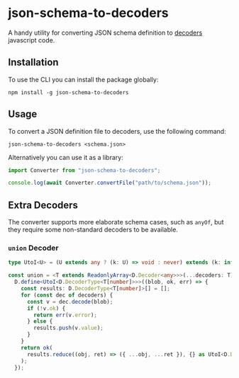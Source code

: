 # json-schema-to-decoders

A handy utility for converting JSON schema definition to [decoders](https://decoders.cc) javascript code.

## Installation

To use the CLI you can install the package globally:

```
npm install -g json-schema-to-decoders
```

## Usage

To convert a JSON definition file to decoders, use the following command:

```
json-schema-to-decoders <schema.json>
```

Alternatively you can use it as a library:

```ts
import Converter from "json-schema-to-decoders";

console.log(await Converter.convertFile("path/to/schema.json"));
```

## Extra Decoders

The converter supports more elaborate schema cases, such as `anyOf`, but they require some non-standard decoders to be available.

### `union` Decoder

```ts
type UtoI<U> = (U extends any ? (k: U) => void : never) extends (k: infer I) => void ? I : never;

const union = <T extends ReadonlyArray<D.Decoder<any>>>(...decoders: T) =>
  D.define<UtoI<D.DecoderType<T[number]>>>((blob, ok, err) => {
    const results: D.DecoderType<T[number]>[] = [];
    for (const dec of decoders) {
      const v = dec.decode(blob);
      if (!v.ok) {
        return err(v.error);
      } else {
        results.push(v.value);
      }
    }
    return ok(
      results.reduce((obj, ret) => ({ ...obj, ...ret }), {} as UtoI<D.DecodeResult<T[number]>>)
    );
  });
```
